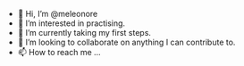 - 👋 Hi, I’m @meleonore
- 👀 I’m interested in practising.
- 🌱 I’m currently taking my first steps.
- 💞️ I’m looking to collaborate on anything I can contribute to.
- 📫 How to reach me ...

<!---
meleonore/meleonore is a ✨ special ✨ repository because its `README.md` (this file) appears on your GitHub profile.
You can click the Preview link to take a look at your changes.
--->

